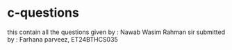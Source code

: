# c-questions
this contain all the questions given by : Nawab Wasim Rahman sir
submitted by : Farhana parveez, ET24BTHCS035 
